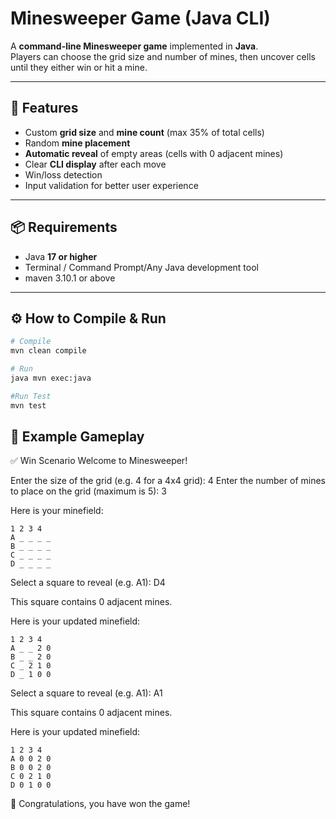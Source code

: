 # Minesweeper Game (Java CLI)

A **command-line Minesweeper game** implemented in **Java**.  
Players can choose the grid size and number of mines, then uncover cells until they either win or hit a mine.

---

## 🎯 Features
- Custom **grid size** and **mine count** (max 35% of total cells)
- Random **mine placement**
- **Automatic reveal** of empty areas (cells with 0 adjacent mines)
- Clear **CLI display** after each move
- Win/loss detection
- Input validation for better user experience

---

## 📦 Requirements
- Java **17 or higher**
- Terminal / Command Prompt/Any Java development tool
- maven 3.10.1 or above 


---

## ⚙️ How to Compile & Run

```bash
# Compile
mvn clean compile 

# Run
java mvn exec:java

#Run Test
mvn test
```

## 📜 Example Gameplay
✅ Win Scenario
Welcome to Minesweeper!

Enter the size of the grid (e.g. 4 for a 4x4 grid): 4
Enter the number of mines to place on the grid (maximum is 5): 3

Here is your minefield:
````
1 2 3 4
A _ _ _ _
B _ _ _ _
C _ _ _ _
D _ _ _ _
````
Select a square to reveal (e.g. A1): D4  

This square contains 0 adjacent mines.

Here is your updated minefield:
````
1 2 3 4
A _ _ 2 0
B _ _ 2 0
C _ 2 1 0
D _ 1 0 0
````

Select a square to reveal (e.g. A1): A1  

This square contains 0 adjacent mines.

Here is your updated minefield:
````
1 2 3 4
A 0 0 2 0
B 0 0 2 0
C 0 2 1 0
D 0 1 0 0
````

🎉 Congratulations, you have won the game!
